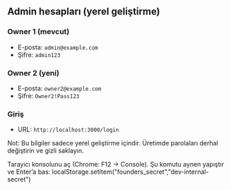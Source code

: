 ## Admin hesapları (yerel geliştirme)

### Owner 1 (mevcut)
- E-posta: `admin@example.com`
- Şifre: `admin123`

### Owner 2 (yeni)
- E-posta: `owner2@example.com`
- Şifre: `Owner2!Pass123`

### Giriş
- URL: `http://localhost:3000/login`

Not: Bu bilgiler sadece yerel geliştirme içindir. Üretimde parolaları derhal değiştirin ve gizli saklayın.

Tarayıcı konsolunu aç (Chrome: F12 → Console).
Şu komutu aynen yapıştır ve Enter’a bas:
localStorage.setItem("founders_secret","dev-internal-secret")
